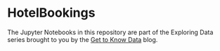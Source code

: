# HotelBookings
The Jupyter Notebooks in this repository are part of the Exploring Data series brought to you by the <a href="http://gettoknowdata.com" target="_blank">Get to Know Data</a> blog.
